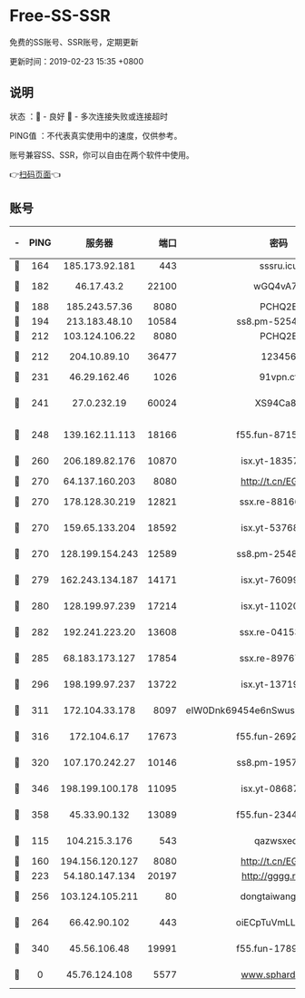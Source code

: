 # Free-SS-SSR

免费的SS账号、SSR账号，定期更新

更新时间：2019-02-23 15:35 +0800

## 说明

状态     ：🙂 - 良好 🙁 - 多次连接失败或连接超时

PING值   ：不代表真实使用中的速度，仅供参考。

账号兼容SS、SSR，你可以自由在两个软件中使用。

👉[扫码页面](https://liesauer.github.io/free-ss-ssr.github.io/)👈

## 账号

|-|PING|服务器|端口|密码|加密方式|区域|
|:----:|:----:|:-----:|-----:|:----:|:----:|:----:|
|🙂|164|185.173.92.181|443|sssru.icu|rc4-md5|RU|
|🙂|182|46.17.43.2|22100|wGQ4vA7D|aes-256-gcm|RU|
|🙂|188|185.243.57.36|8080|PCHQ2E|rc4-md5|US|
|🙂|194|213.183.48.10|10584|ss8.pm-52546050|rc4-md5|RU|
|🙂|212|103.124.106.22|8080|PCHQ2E|rc4-md5|US|
|🙂|212|204.10.89.10|36477|123456|aes-256-cfb|US|
|🙂|231|46.29.162.46|1026|91vpn.cf|rc4-md5|RU|
|🙂|241|27.0.232.19|60024|XS94Ca8K|xchacha20-ietf-poly1305|HK|
|🙂|248|139.162.11.113|18166|f55.fun-87155784|aes-256-cfb|SG|
|🙂|260|206.189.82.176|10870|isx.yt-18357670|aes-256-cfb|SG|
|🙂|270|64.137.160.203|8080|http://t.cn/EGJIyrl|rc4-md5|CA|
|🙂|270|178.128.30.219|12821|ssx.re-88166677|aes-256-cfb|SG|
|🙂|270|159.65.133.204|18592|isx.yt-53768973|aes-256-cfb|SG|
|🙂|270|128.199.154.243|12589|ss8.pm-25483788|aes-256-cfb|SG|
|🙂|279|162.243.134.187|14171|isx.yt-76099235|aes-256-cfb|US|
|🙂|280|128.199.97.239|17214|isx.yt-11020903|aes-256-cfb|SG|
|🙂|282|192.241.223.20|13608|ssx.re-04153947|aes-256-cfb|US|
|🙂|285|68.183.173.127|17854|ssx.re-89767953|aes-256-cfb|US|
|🙂|296|198.199.97.237|13722|isx.yt-13719964|aes-256-cfb|US|
|🙂|311|172.104.33.178|8097|eIW0Dnk69454e6nSwuspv9DmS201tQ0D|aes-256-cfb|SG|
|🙂|316|172.104.6.17|17673|f55.fun-26926013|aes-256-cfb|US|
|🙂|320|107.170.242.27|10146|ss8.pm-19577834|aes-256-cfb|US|
|🙂|346|198.199.100.178|11095|isx.yt-08687523|aes-256-cfb|US|
|🙂|358|45.33.90.132|13089|f55.fun-23448160|aes-256-cfb|US|
|🙂|115|104.215.3.176|543|qazwsxedc|aes-256-gcm|JP|
|🙂|160|194.156.120.127|8080|http://t.cn/EGJIyrl|rc4-md5|RU|
|🙂|223|54.180.147.134|20197|http://gggg.rocks|chacha20|KR|
|🙂|256|103.124.105.211|80|dongtaiwang.com|aes-256-cfb|US|
|🙂|264|66.42.90.102|443|oiECpTuVmLLxk4Ts|aes-256-cfb|US|
|🙂|340|45.56.106.48|19991|f55.fun-17890118|aes-256-cfb|US|
|🙁|0|45.76.124.108|5577|www.sphard.com|aes-256-cfb|AU|
